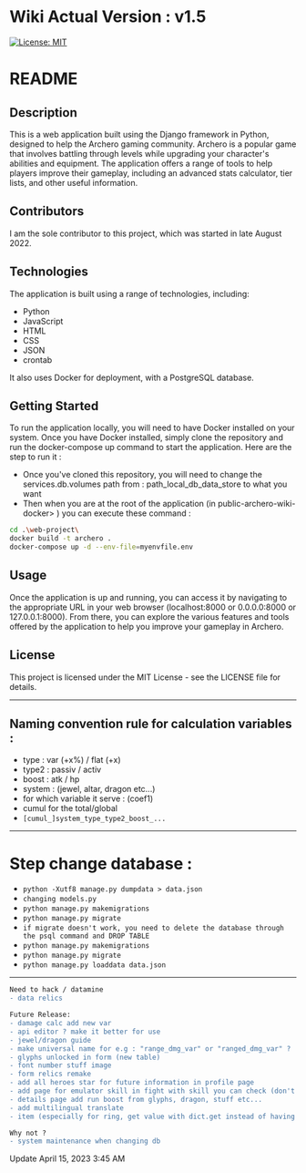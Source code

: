 # Wiki Actual Version : v1.5

[![License: MIT](https://img.shields.io/badge/license-MIT-blue.svg)](https://opensource.org/licenses/MIT)

# README
## Description
This is a web application built using the Django framework in Python, designed to help the Archero gaming community. Archero is a popular game that involves battling through levels while upgrading your character's abilities and equipment. The application offers a range of tools to help players improve their gameplay, including an advanced stats calculator, tier lists, and other useful information.

## Contributors
I am the sole contributor to this project, which was started in late August 2022.

## Technologies
The application is built using a range of technologies, including:

- Python
- JavaScript
- HTML
- CSS
- JSON
- crontab

It also uses Docker for deployment, with a PostgreSQL database.

## Getting Started
To run the application locally, you will need to have Docker installed on your system. Once you have Docker installed, simply clone the repository and run the docker-compose up command to start the application.
Here are the step to run it : 
- Once you've cloned this repository, you will need to change the services.db.volumes path from : path_local_db_data_store to what you want
- Then when you are at the root of the application (in public-archero-wiki-docker> ) you can execute these command :
```bash
cd .\web-project\
docker build -t archero .        
docker-compose up -d --env-file=myenvfile.env
```

## Usage
Once the application is up and running, you can access it by navigating to the appropriate URL in your web browser (localhost:8000 or 0.0.0.0:8000 or 127.0.0.1:8000). From there, you can explore the various features and tools offered by the application to help you improve your gameplay in Archero.

## License
This project is licensed under the MIT License - see the LICENSE file for details.


____
## Naming convention rule for calculation variables :
- type : var (+x%) / flat (+x)
- type2 : passiv / activ
- boost : atk / hp
- system : (jewel, altar, dragon etc...)
- for which variable it serve : (coef1)
- cumul for the total/global
- `[cumul_]system_type_type2_boost_...`

___
# Step change database :

- `python -Xutf8 manage.py dumpdata > data.json`
- `changing models.py`
- `python manage.py makemigrations`
- `python manage.py migrate`
- `if migrate doesn't work, you need to delete the database through the psql command and DROP TABLE`
- `python manage.py makemigrations`
- `python manage.py migrate`
- `python manage.py loaddata data.json`
<!-- Remind to fill up the data.json -->
---


```diff
Need to hack / datamine
- data relics
```
```diff
Future Release:
- damage calc add new var
- api editor ? make it better for use
- jewel/dragon guide
- make universal name for e.g : "range_dmg_var" or "ranged_dmg_var" ?
- glyphs unlocked in form (new table)
- font number stuff image
- form relics remake
- add all heroes star for future information in profile page
- add page for emulator skill in fight with skill you can check (don't forget medals boost)
- details page add run boost from glyphs, dragon, stuff etc...
- add multilingual translate
- item (especially for ring, get value with dict.get instead of having mythic_boost, titan_tales_boost etc....)
```
```diff
Why not ?
- system maintenance when changing db
```

Update April 15, 2023 3:45 AM